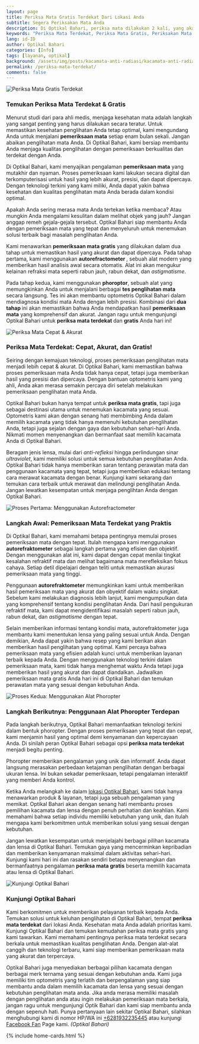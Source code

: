 ```yaml
---
layout: page
title: Periksa Mata Gratis Terdekat Dari Lokasi Anda
subtitle: Segera Periksakan Mata Anda
description: Di Optikal Bahari, periksa mata dilakukan 2 kali, yang akan menjanjikan hasil yang lebih akurat & cepat, tanpa memakan waktu lama.
keywords: "Periksa Mata Terdekat, Periksa Mata Gratis, Periksakan Mata Anda Secara Rutin"
lang: id-ID
author: Optikal Bahari
categories: [Info]
tags: [layanan, optikal]
background: /assets/img/posts/kacamata-anti-radiasi/kacamata-anti-radiasi-37.jpg
permalink: /periksa-mata-terdekat/
comments: false
---
```


<div class="card-deck mb-3">
  <div class="card shadow p-3 mb-5 bg-white rounded">
    <img
      itemprop="image"
      data-src="{{"/assets/img/posts/kacamata-anti-radiasi/kacamata-anti-radiasi-38.jpg" | relative_url }}"
      src="{{"/assets/img/posts/kacamata-anti-radiasi/kacamata-anti-radiasi-38.jpg" | relative_url }}"
      class="card-img-top"
      alt="Periksa Mata Gratis Terdekat">
    <div class="card-body">
      <h3 class="card-title">
        Temukan Periksa Mata Terdekat & Gratis
      </h3>
      <p class="card-text text-justify">
        Menurut studi dari para ahli medis, menjaga kesehatan mata adalah langkah yang sangat penting yang harus dilakukan secara teratur. Untuk memastikan kesehatan penglihatan Anda tetap optimal, kami mengundang Anda untuk menjalani
        <strong>pemeriksaan mata</strong>
        setiap enam bulan sekali. Jangan abaikan penglihatan mata Anda. Di Optikal Bahari, kami bersiap membantu Anda menjaga kualitas penglihatan dengan pemeriksaan berkualitas dan terdekat dengan Anda.
      </p>
      <p class="card-text text-justify">
        Di Optikal Bahari, kami menyajikan pengalaman
        <strong>pemeriksaan mata</strong>
        yang mutakhir dan nyaman. Proses pemeriksaan kami lakukan secara digital dan terkomputerisasi untuk hasil yang lebih akurat, presisi, dan dapat dipercaya. Dengan teknologi terkini yang kami miliki, Anda dapat yakin bahwa kesehatan dan kualitas penglihatan mata Anda berada dalam kondisi optimal.
      </p>
      <p class="card-text text-justify">
        Apakah Anda sering merasa mata Anda tertekan ketika membaca? Atau mungkin Anda mengalami kesulitan dalam melihat objek yang jauh? Jangan anggap remeh gejala-gejala tersebut. Optikal Bahari siap membantu Anda dengan pemeriksaan mata yang tepat dan menyeluruh untuk menemukan solusi terbaik bagi masalah penglihatan Anda.
      </p>
      <p class="card-text text-justify">
        Kami menawarkan
        <strong>pemeriksaan mata gratis</strong>
        yang dilakukan dalam dua tahap untuk memastikan hasil yang akurat dan dapat dipercaya. Pada tahap pertama, kami menggunakan
        <strong>autorefractometer
        </strong>, sebuah alat modern yang memberikan hasil analisis awal secara otomatis. Alat ini akan mengukur kelainan refraksi mata seperti rabun jauh, rabun dekat, dan
        <em>astigmatisme</em>.
      </p>
      <p class="card-text text-justify">
        Pada tahap kedua, kami menggunakan
        <strong>phoroptor</strong>, sebuah alat yang memungkinkan Anda untuk menjalani berbagai
        <strong>tes penglihatan mata</strong>
        secara langsung. Tes ini akan membantu optometris Optikal Bahari dalam mendiagnosa kondisi mata Anda dengan lebih presisi. Kombinasi dari
        <strong>dua tahap
        </strong>
        ini akan memastikan bahwa Anda mendapatkan hasil
        <strong>pemeriksaan mata</strong>
        yang komprehensif dan akurat. Jangan ragu untuk mengunjungi Optikal Bahari untuk
        <strong>periksa mata terdekat
        </strong>
        dan
        <strong>gratis</strong>
        Anda hari ini!
      </p>
    </div>
  </div>
</div>

<div class="card-deck mb-3">
  <div class="card shadow p-3 mb-5 bg-white rounded">
    <img
      itemprop="image"
      data-src="{{"/assets/img/posts/kacamata-anti-radiasi/kacamata-anti-radiasi-39.jpg" | relative_url }}"
      src="{{"/assets/img/posts/kacamata-anti-radiasi/kacamata-anti-radiasi-39.jpg" | relative_url }}"
      class="card-img-top"
      alt="Periksa Mata Cepat & Akurat">
    <div class="card-body">
      <h3 class="card-title">
        Periksa Mata Terdekat: Cepat, Akurat, dan Gratis!
      </h3>
      <p class="card-text text-justify">
        Seiring dengan kemajuan teknologi, proses pemeriksaan penglihatan mata menjadi lebih cepat & akurat. Di Optikal Bahari, kami memastikan bahwa proses pemeriksaan mata Anda tidak hanya cepat, tetapi juga memberikan hasil yang presisi dan dipercaya. Dengan bantuan optometris kami yang ahli, Anda akan merasa semakin percaya diri setelah melakukan pemeriksaan penglihatan mata Anda.
      </p>
      <p class="card-text text-justify">
        Optikal Bahari bukan hanya tempat untuk
        <strong>periksa mata gratis</strong>, tapi juga sebagai destinasi utama untuk menemukan kacamata yang sesuai. Optometris kami akan dengan senang hati membimbing Anda dalam memilih kacamata yang tidak hanya memenuhi kebutuhan penglihatan Anda, tetapi juga sejalan dengan gaya dan kebutuhan sehari-hari Anda. Nikmati momen menyenangkan dan bermanfaat saat memilih kacamata Anda di Optikal Bahari.
      </p>
      <p class="card-text text-justify">
        Beragam jenis lensa, mulai dari
        <em>anti-refleksi</em>
        hingga perlindungan sinar
        <em>ultraviolet</em>, kami memiliki solusi untuk semua kebutuhan penglihatan Anda. Optikal Bahari tidak hanya memberikan saran tentang perawatan mata dan penggunaan kacamata yang tepat, tetapi juga memberikan edukasi tentang cara merawat kacamata dengan benar. Kunjungi kami sekarang dan temukan cara terbaik untuk merawat dan melindungi penglihatan Anda. Jangan lewatkan kesempatan untuk menjaga penglihtan Anda dengan Optikal Bahari.
      </p>
    </div>
  </div>
</div>

<div class="card-deck mb-3">
  <div class="card shadow p-3 mb-5 bg-white rounded">
    <img
      itemprop="image"
      data-src="{{"/assets/img/posts/kacamata-anti-radiasi/kacamata-anti-radiasi-40.jpg" | relative_url }}"
      src="{{"/assets/img/posts/kacamata-anti-radiasi/kacamata-anti-radiasi-40.jpg" | relative_url }}"
      class="card-img-top"
      alt="Proses Pertama: Menggunakan Autorefractometer">
    <div class="card-body">
      <h3 class="card-title">
        Langkah Awal: Pemeriksaan Mata Terdekat yang Praktis
      </h3>
      <p class="card-text text-justify">
        Di Optikal Bahari, kami memahami betapa pentingnya memulai proses pemeriksaan mata dengan tepat. Itulah mengapa kami menggunakan
        <strong>autorefraktometer</strong>
        sebagai langkah pertama yang efisien dan objektif. Dengan menggunakan alat ini, kami dapat dengan cepat menilai tingkat kesalahan refraktif mata dan melihat bagaimana mata merefleksikan fokus cahaya. Setiap detil dipelajari dengan teliti untuk memastikan akurasi pemeriksaan mata yang tinggi.
      </p>
      <p class="card-text text-justify">
        Penggunaan
        <strong>autorefraktometer</strong>
        memungkinkan kami untuk memberikan hasil pemeriksaan mata yang akurat dan obyektif dalam waktu singkat. Sebelum kami melakukan diagnosis lebih lanjut, kami mengumpulkan data yang komprehensif tentang kondisi penglihatan Anda. Dari hasil pengukuran refraktif mata, kami dapat mengidentifikasi masalah seperti rabun jauh, rabun dekat, dan
        <em>astigmatisme</em>
        dengan tepat.
      </p>
      <p class="card-text text-justify">
        Selain memberikan informasi tentang kondisi mata, autorefraktometer juga membantu kami menentukan lensa yang paling sesuai untuk Anda. Dengan demikian, Anda dapat yakin bahwa resep yang kami berikan akan memberikan hasil penglihatan yang optimal. Kami percaya bahwa pemeriksaan mata yang efisien adalah kunci untuk memberikan layanan terbaik kepada Anda. Dengan menggunakan teknologi terkini dalam pemeriksaan mata, kami tidak hanya menghemat waktu Anda tetapi juga memberikan hasil yang akurat dan dapat diandalkan. Jadwalkan pemeriksaan mata gratis Anda hari ini di Optikal Bahari dan temukan perawatan mata yang sesuai dengan kebutuhan Anda.
      </p>
    </div>
  </div>
</div>

<div class="card-deck mb-3">
  <div class="card shadow p-3 mb-5 bg-white rounded">
    <img
      itemprop="image"
      data-src="{{"/assets/img/posts/kacamata-anti-radiasi/kacamata-anti-radiasi-41.jpg" | relative_url }}"
      src="{{"/assets/img/posts/kacamata-anti-radiasi/kacamata-anti-radiasi-41.jpg" | relative_url }}"
      class="card-img-top"
      alt="Proses Kedua: Menggunakan Alat Phoropter">
    <div class="card-body">
      <h3 class="card-title">
        Langkah Berikutnya: Penggunaan Alat Phoropter Terdepan
      </h3>
      <p class="card-text text-justify">
        Pada langkah berikutnya, Optikal Bahari memanfaatkan teknologi terkini dalam bentuk phoropter. Dengan proses pemeriksaan yang tepat dan cepat, kami menjamin hasil yang optimal demi kenyamanan dan kepercayaan Anda. Di sinilah peran Optikal Bahari sebagai opsi
        <strong>periksa mata terdekat</strong>
        menjadi begitu penting.
      </p>
      <p class="card-text text-justify">
        Phoropter memberikan pengalaman yang unik dan informatif. Anda dapat langsung merasakan perbedaan ketajaman penglihatan dengan berbagai ukuran lensa. Ini bukan sekadar pemeriksaan, tetapi pengalaman interaktif yang memberi Anda kontrol.
      </p>
      <p class="card-text text-justify">
        Ketika Anda melangkah ke dalam
        <a href="{{"/lokasi/" | relative_url }}" title="lokasi Optikal Bahari">lokasi Optikal Bahari</a>, kami tidak hanya menawarkan produk & layanan, tetapi juga sebuah pengalaman yang memikat. Optikal Bahari akan dengan senang hati membantu proses pemilihan kacamata dan lensa dengan penuh perhatian dan keahlian. Kami memahami bahwa setiap individu memiliki kebutuhan yang unik, dan itulah mengapa kami berkomitmen untuk memberikan solusi yang sesuai dengan kebutuhan.
      </p>
      <p class="card-text text-justify">
        Jangan lewatkan kesempatan untuk menjelajahi berbagai pilihan kacamata dan lensa di Optikal Bahari. Temukan gaya yang mencerminkan kepribadian dan memberikan kenyamanan maksimal dalam aktivitas sehari-hari. Kunjungi kami hari ini dan rasakan sendiri betapa menyenangkan dan bermanfaatnya pengalaman
        <strong>periksa mata gratis</strong>
        beserta memilih kacamata atau lensa di Optikal Bahari.
      </p>
    </div>
  </div>
</div>

<div class="card-deck mb-3">
  <div class="card shadow p-3 mb-5 bg-white rounded">
    <img
      itemprop="image"
      data-src="{{"/assets/img/posts/kacamata-anti-radiasi/kacamata-anti-radiasi-42.jpg" | relative_url }}"
      src="{{"/assets/img/posts/kacamata-anti-radiasi/kacamata-anti-radiasi-42.jpg" | relative_url }}"
      class="card-img-top"
      alt="Kunjungi Optikal Bahari">
    <div class="card-body">
      <h3 class="card-title">
        Kunjungi Optikal Bahari
      </h3>
      <p class="card-text text-justify">
        Kami berkomitmen untuk memberikan pelayanan terbaik kepada Anda. Temukan solusi untuk keluhan penglihatan di Optikal Bahari, tempat
        <strong>periksa mata terdekat</strong>
        dari lokasi Anda. Kesehatan mata Anda adalah prioritas kami. Kunjungi Optikal Bahari dan temukan kemudahan periksa mata gratis yang kami tawarkan. Kami memahami pentingnya periksa mata terdekat secara berkala untuk memastikan kualitas penglihatan Anda. Dengan alat-alat canggih dan teknologi terbaru, kami siap memberikan pemeriksaan mata yang akurat dan terpercaya.
      </p>
      <p class="card-text text-justify">
        Optikal Bahari juga menyediakan berbagai pilihan kacamata dengan berbagai merk ternama yang sesuai dengan kebutuhan anda. Kami juga memiliki tim optometris yang terlatih dan berpengalaman yang siap membantu anda dalam memilih kacamata dan lensa yang sesuai dengan kebutuhan penglihatan mata anda. Jika anda merasa memiliki masalah dengan penglihatan anda atau ingin melakukan pemeriksaan mata berkala, jangan ragu untuk mengunjungi Optik Bahari dan kami siap membantu anda dengan sepenuh hati. Punya pertanyaan lain sekitar Optikal Bahari, silahkan menghubungi kami di nomor HP/WA ini
        <a
          href="https://api.whatsapp.com/send?phone=6281932235445&text=Hallo%2C+saya+butuh+informasi+lebih+lanjut+mengenai+Optikal+Bahari"
          id="WhatsAppClick"
          class="WhatsAppCall"
          title="Call WhatsApp">+6281932235445</a>
        atau kunjungi
        <a
          href="https://www.facebook.com/optikalbahari"
          id="FBClick"
          title="Facebook Page Optikal Bahari"
          class="FacebookPage">Facebook Fan</a>
        Page kami.
        <em>(Optikal Bahari)</em>
      </p>
    </div>
  </div>
</div>

{% include home-cards.html %}